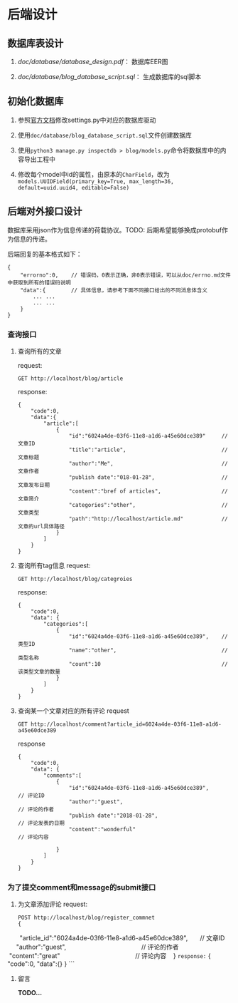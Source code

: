 # 后端设计

## 数据库表设计

1. *doc/database/database_design.pdf*：        数据库EER图

1. *doc/database/blog_database_script.sql*：   生成数据库的sql脚本

## 初始化数据库

1. 参照[官方文档](https://docs.djangoproject.com/en/1.11/ref/databases/)修改settings.py中对应的数据库驱动

1. 使用`doc/database/blog_database_script.sql`文件创建数据库

1. 使用`python3 manage.py inspectdb > blog/models.py`命令将数据库中的内容导出工程中

1. 修改每个model中id的属性，由原本的`CharField`，改为`models.UUIDField(primary_key=True, max_length=36, default=uuid.uuid4, editable=False)`

## 后端对外接口设计
数据库采用json作为信息传递的荷载协议。TODO: 后期希望能够换成protobuf作为信息的传递。

后端回复的基本格式如下：
```
{
    "errorno":0,    // 错误码，0表示正确，非0表示错误，可以从doc/errno.md文件中获取到所有的错误码说明
    "data":{        // 具体信息，请参考下面不同接口给出的不同消息体含义
        ... ...
        ... ...
    }
}
```

### 查询接口
1. 查询所有的文章

    request:
    ```
    GET http://localhost/blog/article
    ```
    response:
    ```
    {
        "code":0,
        "data":{
            "article":[
                {
                    "id":"6024a4de-03f6-11e8-a1d6-a45e60dce389"     // 文章ID
                    "title":"article",                              // 文章标题
                    "author":"Me",                                  // 文章作者
                    "publish date":"018-01-28",                     // 文章发布日期
                    "content":"bref of articles",                   // 文章简介
                    "categories":"other",                           // 文章类型
                    "path":"http://localhost/article.md"            // 文章的url具体路径
                }
            ]
        }
    }
    ```

1. 查询所有tag信息
    request:
    ```
    GET http://localhost/blog/categroies
    ```

    response:
    ```
    {
        "code":0,
        "data": {
            "categories":[
                {
                    "id":"6024a4de-03f6-11e8-a1d6-a45e60dce389",    // 类型ID
                    "name":"other",                                 // 类型名称
                    "count":10                                      // 该类型文章的数量
                }
            ]
        }
    }
    ```

1. 查询某一个文章对应的所有评论
    request
    ```
    GET http://localhost/comment?article_id=6024a4de-03f6-11e8-a1d6-a45e60dce389
    ```
    response
    ```
    {
        "code":0,
        "data": {
            "comments":[
                {
                    "id":"6024a4de-03f6-11e8-a1d6-a45e60dce389",        // 评论ID
                    "author":"guest",                                   // 评论的作者
                    "publish date":"2018-01-28",                        // 评论发表的日期
                    "content":"wonderful"                               // 评论内容

                }
            ]
        }
    }
    ```

### 为了提交comment和message的submit接口
1. 为文章添加评论
    request:
    ```
    POST http://localhost/blog/register_commnet
    {
        "article_id":"6024a4de-03f6-11e8-a1d6-a45e60dce389",        // 文章ID
        "author":"guest",                                           // 评论的作者
        "content":"great"                                           // 评论内容
    }
    ```
    response:
    ```
    {
        "code":0,
        "data":{}
    }
    ```

1. 留言

    <strong>TODO...</strong>
    

